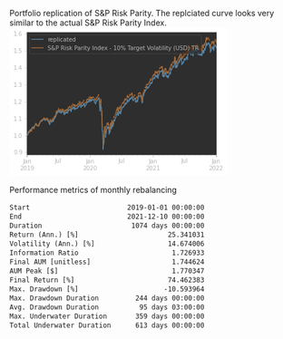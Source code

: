 Portfolio replication of S&P Risk Parity.
The replciated curve looks very similar to the actual
S&P Risk Parity Index.
![](result/img/comparison.png)


Performance metrics of monthly rebalancing

```plaintext
Start                        2019-01-01 00:00:00
End                          2021-12-10 00:00:00
Duration                      1074 days 00:00:00
Return (Ann.) [%]                      25.341031
Volatility (Ann.) [%]                  14.674006
Information Ratio                       1.726933
Final AUM [unitless]                    1.744624
AUM Peak [$]                            1.770347
Final Return [%]                       74.462383
Max. Drawdown [%]                     -10.593964
Max. Drawdown Duration         244 days 00:00:00
Avg. Drawdown Duration          95 days 03:00:00
Max. Underwater Duration       359 days 00:00:00
Total Underwater Duration      613 days 00:00:00
```